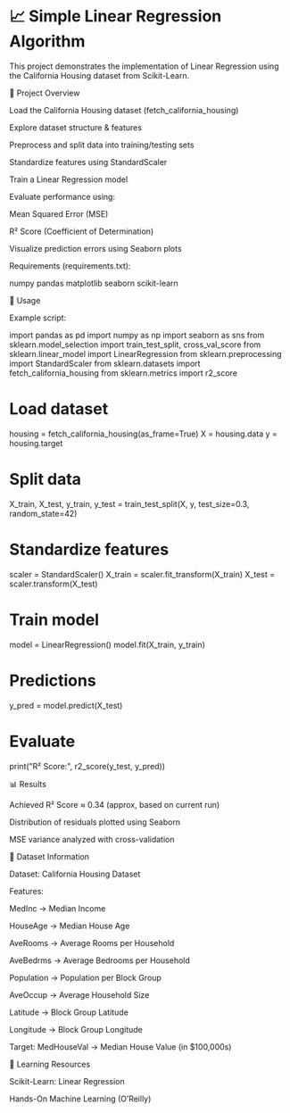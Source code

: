 # 📈 Simple Linear Regression Algorithm

This project demonstrates the implementation of Linear Regression using the California Housing dataset from Scikit-Learn.

📌 Project Overview

Load the California Housing dataset (fetch_california_housing)

Explore dataset structure & features

Preprocess and split data into training/testing sets

Standardize features using StandardScaler

Train a Linear Regression model

Evaluate performance using:

Mean Squared Error (MSE)

R² Score (Coefficient of Determination)

Visualize prediction errors using Seaborn plots


Requirements (requirements.txt):

numpy
pandas
matplotlib
seaborn
scikit-learn

🚀 Usage

Example script:

import pandas as pd
import numpy as np
import seaborn as sns
from sklearn.model_selection import train_test_split, cross_val_score
from sklearn.linear_model import LinearRegression
from sklearn.preprocessing import StandardScaler
from sklearn.datasets import fetch_california_housing
from sklearn.metrics import r2_score

# Load dataset
housing = fetch_california_housing(as_frame=True)
X = housing.data
y = housing.target

# Split data
X_train, X_test, y_train, y_test = train_test_split(X, y, test_size=0.3, random_state=42)

# Standardize features
scaler = StandardScaler()
X_train = scaler.fit_transform(X_train)
X_test = scaler.transform(X_test)

# Train model
model = LinearRegression()
model.fit(X_train, y_train)

# Predictions
y_pred = model.predict(X_test)

# Evaluate
print("R² Score:", r2_score(y_test, y_pred))

📊 Results

Achieved R² Score ≈ 0.34 (approx, based on current run)

Distribution of residuals plotted using Seaborn

MSE variance analyzed with cross-validation

📘 Dataset Information

Dataset: California Housing Dataset

Features:

MedInc → Median Income

HouseAge → Median House Age

AveRooms → Average Rooms per Household

AveBedrms → Average Bedrooms per Household

Population → Population per Block Group

AveOccup → Average Household Size

Latitude → Block Group Latitude

Longitude → Block Group Longitude

Target: MedHouseVal → Median House Value (in $100,000s)

📘 Learning Resources

Scikit-Learn: Linear Regression

Hands-On Machine Learning (O’Reilly)
